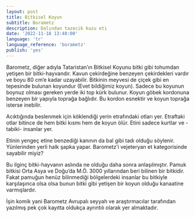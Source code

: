 ```yaml
---
layout: post
title: Bitkisel Koyun
subtitle: Borametz
description: Dalından tazecik kuzu eti
date: '2022-11-18 13:40:00'
language: 'tr'
language_reference: 'borametz'
publish: 'yes'
---
```

Barometz, diğer adıyla Tataristan’ın Bitkisel Koyunu bitki gibi tohumdan yetişen bir bitki-hayvandır.
Kavun çekirdeğine benzeyen çekirdekleri vardır ve boyu 80 cm’e kadar uzayabilir. Bitkinin meyvesi de çiçek gibi en tepesinde bulunan koyundur (Evet bildiğimiz koyun).
Sadece bu koyunun boynuz olması gereken yerde iki top kürk bulunur.
Koyun göbek kordonuna benzeyen bir yapıyla toprağa bağlıdır. Bu kordon esnektir ve koyun toprağa isterse inebilir.

Acıktığında beslenmek için köklendiği yerin etrafındaki otları yer.
Etraftaki otlar bitince de hem bitki kısmı hem de koyun ölür.
Etini sadece kurtlar ve -tabiki- insanlar yer.

Etinin yengeç etine benzediği kanının da bal gibi tadı olduğu söylenir. Yünlerinden yerli halk şapka yapar.
Barometz’i vejeteryan et kategorisinde sayabilir miyiz?

Bu ilginç bitki-hayvanın aslında ne olduğu daha sonra anlaşılmıştır.
Pamuk bitkisi Orta Asya ve Doğu’da M.Ö. 3000 yıllarından beri bilinen bir bitkidir.
Fakat pamuğun henüz bilinmediği bölgelerdeki insanlar bu bitkiyle karşılaşınca olsa olsa bunun bitki gibi yetişen bir koyun olduğu kanaatine varmışlardır.

İşin komik yani Barometz Avrupalı seyyah ve araştırmacılar tarafından yazılmış pek çok kayıtta oldukça ayrıntılı olarak yer almaktadır.
